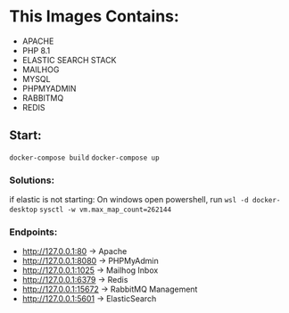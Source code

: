 
# This Images Contains:
- APACHE
- PHP 8.1
- ELASTIC SEARCH STACK
- MAILHOG
- MYSQL
- PHPMYADMIN
- RABBITMQ
- REDIS


## Start:
`docker-compose build`
`docker-compose up`


### Solutions:
if elastic is not starting:
On windows open powershell, run
`wsl -d docker-desktop`
`sysctl -w vm.max_map_count=262144`

### Endpoints:
- http://127.0.0.1:80 -> Apache
- http://127.0.0.1:8080 -> PHPMyAdmin
- http://127.0.0.1:1025 -> Mailhog Inbox
- http://127.0.0.1:6379 -> Redis
- http://127.0.0.1:15672 -> RabbitMQ Management
- http://127.0.0.1:5601 -> ElasticSearch
